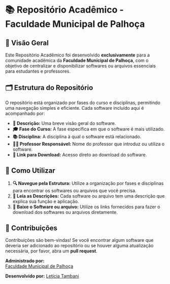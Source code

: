 # 📚 Repositório Acadêmico - Faculdade Municipal de Palhoça

## 🌟 Visão Geral

Este Repositório Acadêmico foi desenvolvido **exclusivamente** para a comunidade acadêmica da **Faculdade Municipal de Palhoça**, com o objetivo de centralizar e disponibilizar softwares ou arquivos essenciais para estudantes e professores. 

## 🗂️ Estrutura do Repositório

O repositório está organizado por fases do curso e disciplinas, permitindo uma navegação simples e eficiente. Cada software incluído aqui é acompanhado por:

- **📄 Descrição:** Uma breve visão geral do software.
- **🎓 Fase do Curso:** A fase específica em que o software é mais utilizado.
- **📚 Disciplina:** A disciplina à qual o software está relacionado.
- **👨‍🏫 Professor Responsável:** Nome do professor que introduz ou utiliza o software.
- **🔗 Link para Download:** Acesso direto ao download do software.

## 🚀 Como Utilizar

1. **🔍 Navegue pela Estrutura:** Utilize a organização por fases e disciplinas para encontrar os softwares ou arquivos que você precisa.
2. **📝 Leia as Descrições:** Cada software ou arquivo tem uma descrição que explica sua função e aplicação.
3. **💾 Baixe o Software ou arquivo:** Utilize os links fornecidos para fazer o download dos softwares ou arquivos diretamente.

## 🤝 Contribuições

Contribuições são bem-vindas! Se você encontrar algum software que deveria ser adicionado ao repositório ou se houver alguma atualização necessária, por favor, abra um **pull request**.

**Administrado por:**  
[Faculdade Municipal de Palhoça](http://www.fmp.edu.br)

**Desenvolvido por:** 
[Letícia Tambani](https://www.linkedin.com/in/let%C3%ADcia-tambani-51a526227/)
